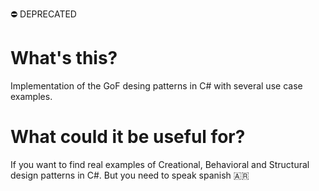 ⛔️ DEPRECATED
# What's this?
Implementation of the GoF desing patterns in C# with several use case examples.

# What could it be useful for?
If you want to find real examples of Creational, Behavioral and Structural design patterns in C#. But you need to speak spanish :argentina:
